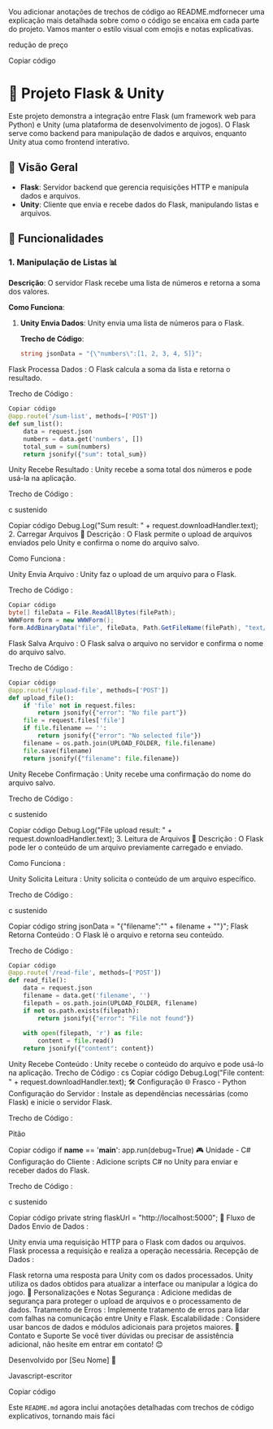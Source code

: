 Vou adicionar anotações de trechos de código ao README.mdfornecer uma explicação mais detalhada sobre como o código se encaixa em cada parte do projeto. Vamos manter o estilo visual com emojis e notas explicativas.

redução de preço

Copiar código
# 📂 Projeto Flask & Unity

Este projeto demonstra a integração entre Flask (um framework web para Python) e Unity (uma plataforma de desenvolvimento de jogos). O Flask serve como backend para manipulação de dados e arquivos, enquanto Unity atua como frontend interativo.

## 🚀 Visão Geral

- **Flask**: Servidor backend que gerencia requisições HTTP e manipula dados e arquivos.
- **Unity**: Cliente que envia e recebe dados do Flask, manipulando listas e arquivos.

## 🧩 Funcionalidades

### 1. **Manipulação de Listas** 📊

**Descrição**: O servidor Flask recebe uma lista de números e retorna a soma dos valores.

**Como Funciona**:
1. **Unity Envia Dados**: Unity envia uma lista de números para o Flask.
   
   **Trecho de Código**:
   ```csharp
   string jsonData = "{\"numbers\":[1, 2, 3, 4, 5]}";
Flask Processa Dados : O Flask calcula a soma da lista e retorna o resultado.

Trecho de Código :

```py
Copiar código
@app.route('/sum-list', methods=['POST'])
def sum_list():
    data = request.json
    numbers = data.get('numbers', [])
    total_sum = sum(numbers)
    return jsonify({"sum": total_sum})
```
Unity Recebe Resultado : Unity recebe a soma total dos números e pode usá-la na aplicação.

Trecho de Código :

c sustenido

Copiar código
Debug.Log("Sum result: " + request.downloadHandler.text);
2. Carregar Arquivos 📁
Descrição : O Flask permite o upload de arquivos enviados pelo Unity e confirma o nome do arquivo salvo.

Como Funciona :

Unity Envia Arquivo : Unity faz o upload de um arquivo para o Flask.

Trecho de Código :

```cs sustenido
Copiar código
byte[] fileData = File.ReadAllBytes(filePath);
WWWForm form = new WWWForm();
form.AddBinaryData("file", fileData, Path.GetFileName(filePath), "text/plain");
```
Flask Salva Arquivo : O Flask salva o arquivo no servidor e confirma o nome do arquivo salvo.

Trecho de Código :

```py
Copiar código
@app.route('/upload-file', methods=['POST'])
def upload_file():
    if 'file' not in request.files:
        return jsonify({"error": "No file part"})
    file = request.files['file']
    if file.filename == '':
        return jsonify({"error": "No selected file"})
    filename = os.path.join(UPLOAD_FOLDER, file.filename)
    file.save(filename)
    return jsonify({"filename": file.filename})
```
Unity Recebe Confirmação : Unity recebe uma confirmação do nome do arquivo salvo.

Trecho de Código :

c sustenido

Copiar código
Debug.Log("File upload result: " + request.downloadHandler.text);
3. Leitura de Arquivos 📖
Descrição : O Flask pode ler o conteúdo de um arquivo previamente carregado e enviado.

Como Funciona :

Unity Solicita Leitura : Unity solicita o conteúdo de um arquivo específico.

Trecho de Código :

c sustenido

Copiar código
string jsonData = "{\"filename\":\"" + filename + "\"}";
Flask Retorna Conteúdo : O Flask lê o arquivo e retorna seu conteúdo.

Trecho de Código :

```py
Copiar código
@app.route('/read-file', methods=['POST'])
def read_file():
    data = request.json
    filename = data.get('filename', '')
    filepath = os.path.join(UPLOAD_FOLDER, filename)
    if not os.path.exists(filepath):
        return jsonify({"error": "File not found"})
    
    with open(filepath, 'r') as file:
        content = file.read()
    return jsonify({"content": content})
```
Unity Recebe Conteúdo : Unity recebe o conteúdo do arquivo e pode usá-lo na aplicação.
Trecho de Código :
cs
Copiar código
Debug.Log("File content: " + request.downloadHandler.text);
🛠️ Configuração
🌐 Frasco - Python
Configuração do Servidor : Instale as dependências necessárias (como Flask) e inicie o servidor Flask.

Trecho de Código :

Pitão

Copiar código
if __name__ == '__main__':
    app.run(debug=True)
🎮 Unidade - C#
Configuração do Cliente : Adicione scripts C# no Unity para enviar e receber dados do Flask.

Trecho de Código :

c sustenido

Copiar código
private string flaskUrl = "http://localhost:5000";
🔄 Fluxo de Dados
Envio de Dados :

Unity envia uma requisição HTTP para o Flask com dados ou arquivos.
Flask processa a requisição e realiza a operação necessária.
Recepção de Dados :

Flask retorna uma resposta para Unity com os dados processados.
Unity utiliza os dados obtidos para atualizar a interface ou manipular a lógica do jogo.
🎨 Personalizações e Notas
Segurança : Adicione medidas de segurança para proteger o upload de arquivos e o processamento de dados.
Tratamento de Erros : Implemente tratamento de erros para lidar com falhas na comunicação entre Unity e Flask.
Escalabilidade : Considere usar bancos de dados e módulos adicionais para projetos maiores.
📢 Contato e Suporte
Se você tiver dúvidas ou precisar de assistência adicional, não hesite em entrar em contato! 😊

Desenvolvido por [Seu Nome] 🚀

Javascript-escritor

Copiar código

Este `README.md` agora inclui anotações detalhadas com trechos de código explicativos, tornando mais fáci